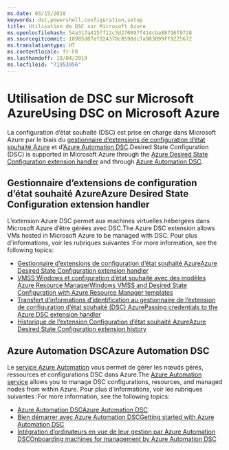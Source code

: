 ```yaml
---
ms.date: 03/15/2018
keywords: dsc,powershell,configuration,setup
title: Utilisation de DSC sur Microsoft Azure
ms.openlocfilehash: 54a317a415ff12c3d270897f414cba88716f0728
ms.sourcegitcommit: 18985d07ef024378c8590dc7a983099ff9225672
ms.translationtype: HT
ms.contentlocale: fr-FR
ms.lasthandoff: 10/04/2019
ms.locfileid: "71953956"
---
```

# <a name="using-dsc-on-microsoft-azure"></a><span data-ttu-id="f67e7-103">Utilisation de DSC sur Microsoft Azure</span><span class="sxs-lookup"><span data-stu-id="f67e7-103">Using DSC on Microsoft Azure</span></span>

<span data-ttu-id="f67e7-104">La configuration d’état souhaité (DSC) est prise en charge dans Microsoft Azure par le biais du [gestionnaire d’extensions de configuration d’état souhaité Azure](/azure/virtual-machines/extensions/dsc-overview) et d’[Azure Automation DSC](/azure/automation/automation-dsc-overview).</span><span class="sxs-lookup"><span data-stu-id="f67e7-104">Desired State Configuration (DSC) is supported in Microsoft Azure through the [Azure Desired State Configuration extension handler](/azure/virtual-machines/extensions/dsc-overview) and through [Azure Automation DSC](/azure/automation/automation-dsc-overview).</span></span>

## <a name="azure-desired-state-configuration-extension-handler"></a><span data-ttu-id="f67e7-105">Gestionnaire d’extensions de configuration d’état souhaité Azure</span><span class="sxs-lookup"><span data-stu-id="f67e7-105">Azure Desired State Configuration extension handler</span></span>

<span data-ttu-id="f67e7-106">L’extension Azure DSC permet aux machines virtuelles hébergées dans Microsoft Azure d’être gérées avec DSC.</span><span class="sxs-lookup"><span data-stu-id="f67e7-106">The Azure DSC extension allows VMs hosted in Microsoft Azure to be managed with DSC.</span></span>
<span data-ttu-id="f67e7-107">Pour plus d'informations, voir les rubriques suivantes :</span><span class="sxs-lookup"><span data-stu-id="f67e7-107">For more information, see the following topics:</span></span>

- [<span data-ttu-id="f67e7-108">Gestionnaire d’extensions de configuration d’état souhaité Azure</span><span class="sxs-lookup"><span data-stu-id="f67e7-108">Azure Desired State Configuration extension handler</span></span>](/azure/virtual-machines/extensions/dsc-overview)
- [<span data-ttu-id="f67e7-109">VMSS Windows et configuration d’état souhaité avec des modèles Azure Resource Manager</span><span class="sxs-lookup"><span data-stu-id="f67e7-109">Windows VMSS and Desired State Configuration with Azure Resource Manager templates</span></span>](/azure/virtual-machines/extensions/dsc-template)
- [<span data-ttu-id="f67e7-110">Transfert d’informations d’identification au gestionnaire de l’extension de configuration d’état souhaité (DSC) Azure</span><span class="sxs-lookup"><span data-stu-id="f67e7-110">Passing credentials to the Azure DSC extension handler</span></span>](/azure/virtual-machines/extensions/dsc-credentials)
- [<span data-ttu-id="f67e7-111">Historique de l’extension Configuration d’état souhaité Azure</span><span class="sxs-lookup"><span data-stu-id="f67e7-111">Azure Desired State Configuration extension history</span></span>](azureDscexthistory.md)

## <a name="azure-automation-dsc"></a><span data-ttu-id="f67e7-112">Azure Automation DSC</span><span class="sxs-lookup"><span data-stu-id="f67e7-112">Azure Automation DSC</span></span>

<span data-ttu-id="f67e7-113">Le [service Azure Automation](https://azure.microsoft.com/en-us/services/automation/) vous permet de gérer les nœuds gérés, ressources et configurations DSC dans Azure.</span><span class="sxs-lookup"><span data-stu-id="f67e7-113">The [Azure Automation service](https://azure.microsoft.com/en-us/services/automation/) allows you to manage DSC configurations, resources, and managed nodes from within Azure.</span></span> <span data-ttu-id="f67e7-114">Pour plus d'informations, voir les rubriques suivantes :</span><span class="sxs-lookup"><span data-stu-id="f67e7-114">For more information, see the following topics:</span></span>

- [<span data-ttu-id="f67e7-115">Azure Automation DSC</span><span class="sxs-lookup"><span data-stu-id="f67e7-115">Azure Automation DSC</span></span>](/azure/automation/automation-dsc-overview)
- [<span data-ttu-id="f67e7-116">Bien démarrer avec Azure Automation DSC</span><span class="sxs-lookup"><span data-stu-id="f67e7-116">Getting started with Azure Automation DSC</span></span>](/azure/automation/automation-dsc-getting-started)
- [<span data-ttu-id="f67e7-117">Intégration d’ordinateurs en vue de leur gestion par Azure Automation DSC</span><span class="sxs-lookup"><span data-stu-id="f67e7-117">Onboarding machines for management by Azure Automation DSC</span></span>](/azure/automation/automation-dsc-onboarding)